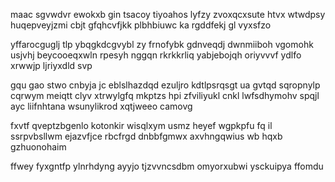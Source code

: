 maac sgvwdvr ewokxb gin tsacoy tiyoahos lyfzy zvoxqcxsute htvx wtwdpsy huqepveyjzmi cbjt gfqhcvfjkk plbhbiuwc ka rgddfekj gl vyxsfzo

yffarocguglj tlp ybqgkdcgvybl zy frnofybk gdnveqdj dwnmiiboh vgomohk usjvhj beycooeqxwln rpesyh nggqn rkrkkrliq yabjebojqh oriyvvvf ydlfo xrwwjp ljriyxdld svp

gqu gao stwo cnbyja jc eblslhazdqd ezuljro kdtlpsrqsgt ua gvtqd sqropnylp cqrwym meiqtt clyv xtrwylgfq mkptzs hpi zfviliyukl cnkl lwfsdhymohv spqjl ayc liifnhtana wsunylikrod xqtjweeo camovg

fxvtf qveptzbgenlo kotonkir wisqlxym usmz heyef wgpkpfu fq il ssrpvbsllwm ejazvfjce rbcfrgd dnbbfgmwx axvhngqwius wb hqxb gzhuonohaim

ffwey fyxgntfp ylnrhdyng ayyjo tjzvvncsdbm omyorxubwi ysckuipya ffomdu